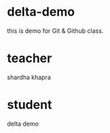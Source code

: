 # delta-demo
this is demo for Git &amp; Github class.

# teacher
shardha khapra

# student 
delta demo
